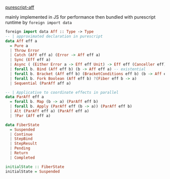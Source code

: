 [purescript-aff](https://github.com/slamdata/purescript-aff)

mainly implemented in JS for performance
then bundled with purescript runtime by  `foreign import data`

```haskell
foreign import data Aff :: Type -> Type
-- | approximated declaration in purescript
data Aff eff a
  = Pure a
  | Throw Error
  | Catch (Aff eff a) (Error -> Aff eff a)
  | Sync (Eff eff a)
  | Async ( (Either Error a -> Eff eff Unit) -> Eff eff (Canceller eff) )
  | forall b. Bind (Aff eff b) (b -> Aff eff a) -- existential
  | forall b. Bracket (Aff eff b) (BracketConditions eff b) (b -> Aff eff a)
  | forall b. Fork Boolean (Aff eff b) ?(Fiber eff b -> a)
  | Sequential (ParAff aff a)

-- | Applicative to coordinate effects in parallel
data ParAff eff a
  = forall b. Map (b -> a) (ParAff eff b)
  | forall b. Apply (ParAff eff (b -> a)) (ParAff eff b)
  | Alt (ParAff eff a) (ParAff eff a)
  | ?Par (Aff eff a)

data FiberState
  = Suspended
  | Continue
  | StepBind
  | StepResult
  | Pending
  | Return
  | Completed

initialState :: FiberState
initialState = Suspended
```
